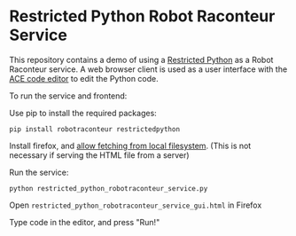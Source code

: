 # Restricted Python Robot Raconteur Service

This repository contains a demo of using a [Restricted Python](https://github.com/zopefoundation/RestrictedPython) as a Robot Raconteur service. A web browser client is used as a user interface with the [ACE code editor](https://ace.c9.io/) to edit the Python code.

To run the service and frontend:

Use pip to install the required packages:

    pip install robotraconteur restrictedpython

Install firefox, and [allow fetching from local filesystem](https://discourse.mozilla.org/t/firefox-68-local-files-now-treated-as-cross-origin-1558299/42493). (This is not necessary if serving the HTML file from a server)

Run the service:

    python restricted_python_robotraconteur_service.py

Open `restricted_python_robotraconteur_service_gui.html` in Firefox

Type code in the editor, and press "Run!"